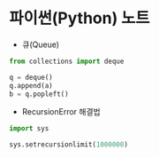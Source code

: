 # 파이썬(Python) 노트

- 큐(Queue)

```py
from collections import deque

q = deque()
q.append(a)
b = q.popleft()
```

- RecursionError 해결법

```py
import sys

sys.setrecursionlimit(1000000)
```

